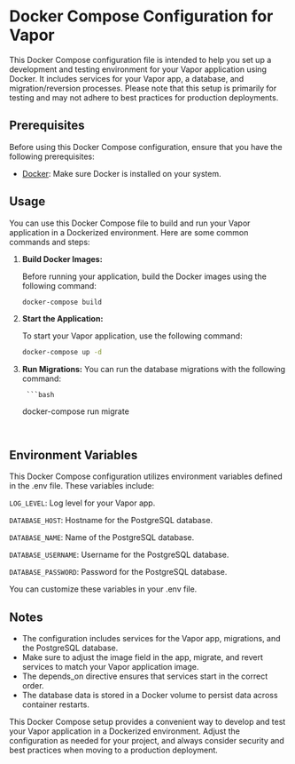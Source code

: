 # Docker Compose Configuration for Vapor

This Docker Compose configuration file is intended to help you set up a development and testing environment for your Vapor application using Docker. It includes services for your Vapor app, a database, and migration/reversion processes. Please note that this setup is primarily for testing and may not adhere to best practices for production deployments.

## Prerequisites

Before using this Docker Compose configuration, ensure that you have the following prerequisites:

- [Docker](https://docs.docker.com/get-docker/): Make sure Docker is installed on your system.

## Usage

You can use this Docker Compose file to build and run your Vapor application in a Dockerized environment. Here are some common commands and steps:

1. **Build Docker Images:**

   Before running your application, build the Docker images using the following command:

   ```bash
   docker-compose build
   ```
   
2. **Start the Application:**

    To start your Vapor application, use the following command:
    
   ```bash
   docker-compose up -d
   ```
   
3. **Run Migrations:**
     You can run the database migrations with the following command:
     
        ```bash
   docker-compose run migrate
   ```
   
   
## Environment Variables

This Docker Compose configuration utilizes environment variables defined in the .env file. These variables include:

`LOG_LEVEL`: Log level for your Vapor app.

`DATABASE_HOST`: Hostname for the PostgreSQL database.

`DATABASE_NAME`: Name of the PostgreSQL database.

`DATABASE_USERNAME`: Username for the PostgreSQL database.

`DATABASE_PASSWORD`: Password for the PostgreSQL database.

You can customize these variables in your .env file.


## Notes

- The configuration includes services for the Vapor app, migrations, and the PostgreSQL database.
- Make sure to adjust the image field in the app, migrate, and revert services to match your Vapor application image.
- The depends_on directive ensures that services start in the correct order.
- The database data is stored in a Docker volume to persist data across container restarts.

This Docker Compose setup provides a convenient way to develop and test your Vapor application in a Dockerized environment. Adjust the configuration as needed for your project, and always consider security and best practices when moving to a production deployment.
